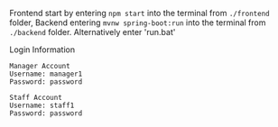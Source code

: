 Frontend start by entering `npm start` into the terminal from `./frontend` folder, 
Backend entering `mvnw spring-boot:run` into the terminal from `./backend` folder.
Alternatively enter 'run.bat'

Login Information

    Manager Account
    Username: manager1
    Password: password
	
	Staff Account 
    Username: staff1
    Password: password